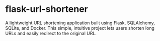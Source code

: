 # flask-url-shortener
A lightweight URL shortening application built using Flask, SQLAlchemy, SQLite, and Docker. This simple, intuitive project lets users shorten long URLs and easily redirect to the original URL.
